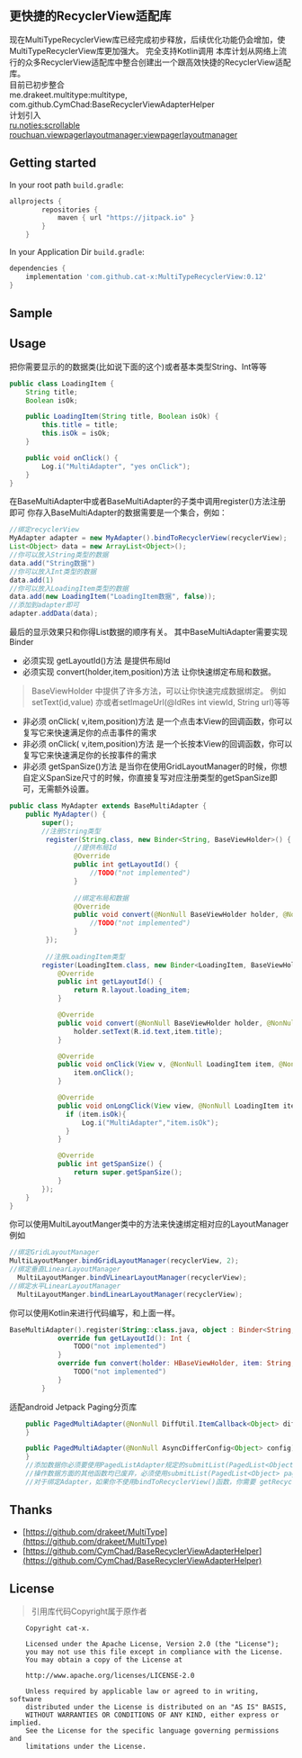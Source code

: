 ## 更快捷的RecyclerView适配库

现在MultiTypeRecyclerView库已经完成初步释放，后续优化功能仍会增加，使MultiTypeRecyclerView库更加强大。
完全支持Kotlin调用
本库计划从网络上流行的众多RecyclerView适配库中整合创建出一个跟高效快捷的RecyclerView适配库。  
目前已初步整合  
me.drakeet.multitype:multitype,  
com.github.CymChad:BaseRecyclerViewAdapterHelper   
计划引入  
[ru.noties:scrollable](https://github.com/noties/Scrollable)  
[rouchuan.viewpagerlayoutmanager:viewpagerlayoutmanager](https://github.com/leochuan/ViewPagerLayoutManager)  

## Getting started

In your root path  `build.gradle`:

```groovy
allprojects {
        repositories {
            maven { url "https://jitpack.io" }
        }
    }
```
In your Application Dir `build.gradle`:
```groovy
dependencies {
    implementation 'com.github.cat-x:MultiTypeRecyclerView:0.12'
}
```


## Sample


## Usage
把你需要显示的的数据类(比如说下面的这个)或者基本类型String、Int等等
```java
public class LoadingItem {
    String title;
    Boolean isOk;

    public LoadingItem(String title, Boolean isOk) {
        this.title = title;
        this.isOk = isOk;
    }

    public void onClick() {
        Log.i("MultiAdapter", "yes onClick");
    }
}
```
在BaseMultiAdapter中或者BaseMultiAdapter的子类中调用register()方法注册即可
你存入BaseMultiAdapter的数据需要是一个集合，例如：
```java
//绑定recyclerView
MyAdapter adapter = new MyAdapter().bindToRecyclerView(recyclerView);
List<Object> data = new ArrayList<Object>();
//你可以放入String类型的数据
data.add("String数据")
//你可以放入Int类型的数据
data.add(1)
//你可以放入LoadingItem类型的数据
data.add(new LoadingItem("LoadingItem数据", false));
//添加到adapter即可
adapter.addData(data);
```

最后的显示效果只和你得List数据的顺序有关。
其中BaseMultiAdapter需要实现Binder
* 必须实现 getLayoutId()方法 是提供布局Id
* 必须实现 convert(holder,item,position)方法 让你快速绑定布局和数据。
> BaseViewHolder 中提供了许多方法，可以让你快速完成数据绑定。
> 例如setText(id,value) 亦或者setImageUrl(@IdRes int viewId, String url)等等
* 非必须 onClick( v,item,position)方法 是一个点击本View的回调函数，你可以复写它来快速满足你的点击事件的需求
* 非必须 onClick( v,item,position)方法 是一个长按本View的回调函数，你可以复写它来快速满足你的长按事件的需求
* 非必须 getSpanSize()方法 是当你在使用GridLayoutManager的时候，你想自定义SpanSize尺寸的时候，你直接复写对应注册类型的getSpanSize即可，无需额外设置。
```java
public class MyAdapter extends BaseMultiAdapter {
    public MyAdapter() {
        super();
        //注册String类型
         register(String.class, new Binder<String, BaseViewHolder>() {
                //提供布局Id
                @Override
                public int getLayoutId() {
                    //TODO("not implemented")
                }
    
                //绑定布局和数据
                @Override
                public void convert(@NonNull BaseViewHolder holder, @NonNull String item, int position) {
                    //TODO("not implemented")
                }
         });
         
         //注册LoadingItem类型
        register(LoadingItem.class, new Binder<LoadingItem, BaseViewHolder>() {
            @Override
            public int getLayoutId() {
                return R.layout.loading_item;
            }

            @Override
            public void convert(@NonNull BaseViewHolder holder, @NonNull LoadingItem item, int position) {
                holder.setText(R.id.text,item.title);
            }

            @Override
            public void onClick(View v, @NonNull LoadingItem item, @NonNull int position) {
                item.onClick();
            }

            @Override
            public void onLongClick(View view, @NonNull LoadingItem item, @NonNull int position) {
              if (item.isOk){
                  Log.i("MultiAdapter","item.isOk");
              }
            }

            @Override
            public int getSpanSize() {
                return super.getSpanSize();
            }
        });
    }
}
```
你可以使用MultiLayoutManger类中的方法来快速绑定相对应的LayoutManager
例如   
```java
//绑定GridLayoutManager
MultiLayoutManger.bindGridLayoutManager(recyclerView, 2);
//绑定垂直LinearLayoutManager
  MultiLayoutManger.bindVLinearLayoutManager(recyclerView);
//绑定水平LinearLayoutManager
  MultiLayoutManger.bindLinearLayoutManager(recyclerView);
```

你可以使用Kotlin来进行代码编写，和上面一样。
```kotlin
BaseMultiAdapter().register(String::class.java, object : Binder<String, HBaseViewHolder>() {
            override fun getLayoutId(): Int {
                TODO("not implemented") 
            }
            override fun convert(holder: HBaseViewHolder, item: String, position: Int) {
                TODO("not implemented") 
            }
        }
```

适配android Jetpack Paging分页库
```java
    public PagedMultiAdapter(@NonNull DiffUtil.ItemCallback<Object> diffCallback) {
    }

    public PagedMultiAdapter(@NonNull AsyncDifferConfig<Object> config) {
    }
    //添加数据你必须要使用PagedListAdapter规定的submitList(PagedList<Object> pagedList) 函数。
    //操作数据方面的其他函数均已废弃，必须使用submitList(PagedList<Object> pagedList) 函数。
    //对于绑定Adapter，如果你不使用bindToRecyclerView()函数，你需要 getRecyclerView().setAdapter(PagedMultiAdapter.getAdapter());这样绑定
```

##  Thanks
* [https://github.com/drakeet/MultiType](https://github.com/drakeet/MultiType)
* [https://github.com/CymChad/BaseRecyclerViewAdapterHelper](https://github.com/CymChad/BaseRecyclerViewAdapterHelper)

## License


>引用库代码Copyright属于原作者


~~~
    Copyright cat-x.

    Licensed under the Apache License, Version 2.0 (the "License");
    you may not use this file except in compliance with the License.
    You may obtain a copy of the License at

    http://www.apache.org/licenses/LICENSE-2.0

    Unless required by applicable law or agreed to in writing, software
    distributed under the License is distributed on an "AS IS" BASIS,
    WITHOUT WARRANTIES OR CONDITIONS OF ANY KIND, either express or implied.
    See the License for the specific language governing permissions and
    limitations under the License.
~~~